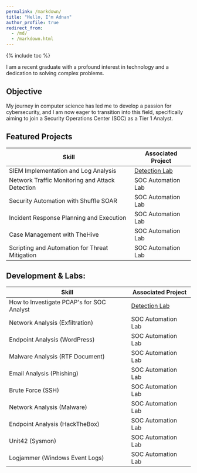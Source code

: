 ```yaml
---
permalink: /markdown/
title: "Hello, I'm Adnan"
author_profile: true
redirect_from: 
  - /md/
  - /markdown.html
---
```


{% include toc %}

I am a recent graduate with a profound interest in technology and a dedication to solving complex problems.

## Objective

My journey in computer science has led me to develop a passion for cybersecurity, and I am now eager to transition into this field, specifically aiming to join a Security Operations Center (SOC) as a Tier 1 Analyst.

## Featured Projects

| Skill                                         | Associated Project         |
|-----------------------------------------------|----------------------------|
| SIEM Implementation and Log Analysis          | <a href="https://google.com">Detection Lab</a>|
| Network Traffic Monitoring and Attack Detection |SOC Automation Lab |
| Security Automation with Shuffle SOAR         | SOC Automation Lab|
| Incident Response Planning and Execution      | SOC Automation Lab|
| Case Management with TheHive                  | SOC Automation Lab|
| Scripting and Automation for Threat Mitigation | SOC Automation Lab|

## Development & Labs:


| Skill                                         | Associated Project         |
|-----------------------------------------------|----------------------------|
| How to Investigate PCAP's for SOC Analyst          | <a href="https://google.com">Detection Lab</a>| 
| Network Analysis (Exfiltration) | SOC Automation Lab
| Endpoint Analysis (WordPress)         | SOC Automation Lab
| Malware Analysis (RTF Document)      | SOC Automation Lab
| Email Analysis (Phishing)                  | SOC Automation Lab
| Brute Force (SSH) | SOC Automation Lab| SOC Automation Lab
| Network Analysis (Malware) | SOC Automation Lab
| Endpoint Analysis (HackTheBox) | SOC Automation Lab
| Unit42 (Sysmon) | SOC Automation Lab
|Logjammer (Windows Event Logs) | SOC Automation Lab

